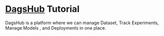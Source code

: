 # [DagsHub](https://dagshub.com/) Tutorial

DagsHub is a platform where we can manage Dataset, Track Experiments, Manage Models , and Deployments in one place.
